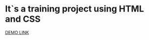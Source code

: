 # It`s a training project using HTML and CSS

[DEMO LINK](https://raw.githack.com/vladyslav-harkusha/HTML_CSS_exam_project/master/src/index.html)
